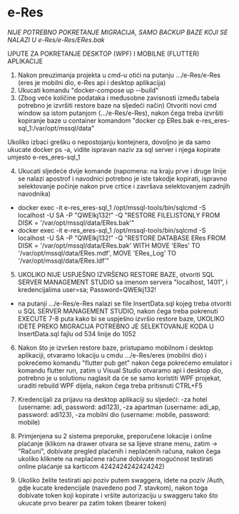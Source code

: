 # e-Res
*NIJE POTREBNO POKRETANJE MIGRACIJA, SAMO BACKUP BAZE KOJI SE NALAZI U e-Res/e-Res/ERes.bak*

UPUTE ZA POKRETANJE DESKTOP (WPF) I MOBILNE (FLUTTER) APLIKACIJE
1. Nakon preuzimanja projekta u cmd-u otići na putanju .../e-Res/e-Res (eres je mobilni dio, e-Res api i desktop aplikacija)
2. Ukucati komandu "docker-compose up --build"
3. (Zbog veće količine podataka i međusobne zavisnosti između tabela potrebno je izvršiti restore baze na sljedeći način) Otvoriti novi cmd window sa istom putanjom (.../e-Res/e-Res), nakon čega treba izvršiti kopiranje baze u container komandom "docker cp ERes.bak e-res_eres-sql_1:/var/opt/mssql/data"

 Ukoliko izbaci grešku o nepostojanju kontejnera, dovoljno je da samo ukucate docker ps -a, vidite ispravan naziv za sql server i njega kopirate umjesto e-res_eres-sql_1

4. Ukucati sljedeće dvije komande (napomena: na kraju prve i druge linije se nalazi apostrof i navodnici potrebno je iste takodje kopirati, ispravno selektovanje počinje nakon prve crtice i završava selektovanjem zadnjih navodnika)
 - docker exec -it e-res_eres-sql_1 /opt/mssql-tools/bin/sqlcmd -S localhost -U SA -P "QWElkj132!" -Q "RESTORE FILELISTONLY FROM DISK = '/var/opt/mssql/data/ERes.bak'" 
 - docker exec -it e-res_eres-sql_1 /opt/mssql-tools/bin/sqlcmd   -S localhost -U SA -P "QWElkj132!"  -Q "RESTORE DATABASE ERes FROM DISK = '/var/opt/mssql/data/ERes.bak' WITH MOVE 'ERes' TO '/var/opt/mssql/data/ERes.mdf', MOVE 'ERes_Log' TO '/var/opt/mssql/data/ERes.ldf'"

5. UKOLIKO NIJE USPJEŠNO IZVRŠENO RESTORE BAZE, otvoriti SQL SERVER MANAGEMENT STUDIO sa imenom servera "localhost, 1401", i kredencijalima user=sa; Password=QWElkj132!
 - na putanji .../e-Res/e-Res nalazi se file InsertData.sql kojeg treba otvoriti u SQL SERVER MANAGEMENT STUDIO, nakon čega treba pokrenuti EXECUTE 7-8 puta kako bi se uspješno izvršio restore baze, UKOLIKO IDETE PREKO MIGRACIJA POTREBNO JE SELEKTOVANJE KODA U InsertData.sql fajlu od 534 linije do 1052

6. Nakon što je izvršen restore baze, pristupamo mobilnom i desktop aplikaciji, otvaramo lokaciju u cmdu .../e-Res/eres (mobilni dio) i pokrećemo komandu "flutter pub get" nakon čega pokrećemo emulator i komandu flutter run,
zatim u Visual Studio otvaramo api i desktop dio, potrebno je u solutionu naglasit da će se samo koristiti WPF projekat, uraditi rebuild WPF dijela, nakon čega treba pritisnuti CTRL+F5

7. Kredencijali za prijavu na desktop aplikaciji su sljedeći:
 -za hotel (username: adi, password: adi123),
 -za apartman (username: adi_ap, password: adi123),
 -za mobilni dio (username: mobile, password: mobile)

8. Primjenjena su 2 sistema preporuke, preporučene lokacije i online plaćanje (klikom na drawer otvara se sa lijeve strane menu, zatim -> "Računi", dobivate pregled plaćenih i neplaćenih računa, nakon čega ukoliko kliknete na neplaćene račune dobivate mogućnost testirati online plaćanje sa karticom 4242424242424242)

9. Ukoliko želite testirati api poziv putem swaggera, idete na poziv /Auth, gdje kucate kredencijale (navedeno pod 7. stavkom), nakon toga dobivate token koji kopirate i vršite autorizaciju u swaggeru tako što ukucate prvo bearer pa zatim token (bearer token)
